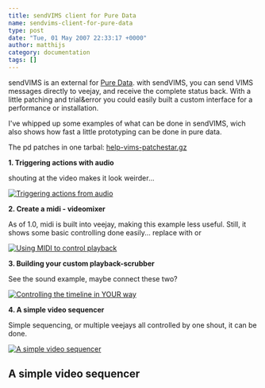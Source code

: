 ```yaml
---
title: sendVIMS client for Pure Data
name: sendvims-client-for-pure-data
type: post
date: "Tue, 01 May 2007 22:33:17 +0000"
author: matthijs
category: documentation
tags: []
---
```

sendVIMS is an external for [Pure Data](http://www.puredata.org). with sendVIMS, you can send VIMS messages directly to veejay, and receive the complete status back. With a little patching and trial&error you could easily built a custom interface for a performance or installation.  

I've whipped up some examples of what can be done in sendVIMS, wich also shows how fast a little prototyping can be done in pure data.  

The pd patches in one tarbal: [help-vims-patchestar.gz](http://www.veejayhq.net/wp-content/uploads/2007/05/help-vims-patchestar.gz "help-vims-patchestar.gz")  

**1. Triggering actions with audio**  

shouting at the video makes it look weirder...  

[![Triggering actions from audio](http://veejayhq.ischen.nl/wp-content/uploads/2007/05/help-vims-audiotrigger-150x150.png)](http://www.veejayhq.net/wp-content/uploads/2007/05/help-vims-audiotrigger.png "Triggering actions from audio")  

**2. Create a midi - videomixer**  

As of 1.0, midi is built into veejay, making this example less useful. Still, it shows some basic controlling done easily... replace <midi> with <joystick> or <extra mice>  

[![Using MIDI to control playback](http://veejayhq.ischen.nl/wp-content/uploads/2007/05/help-vims-midi-150x150.png)](http://www.veejayhq.net/wp-content/uploads/2007/05/help-vims-midi.png "Using MIDI to control playback")  

**3. Building your custom playback-scrubber**  

See the sound example, maybe connect these two?  

[![Controlling the timeline in YOUR way](http://veejayhq.ischen.nl/wp-content/uploads/2007/05/help-vims-scrubbing-150x150.png)](http://www.veejayhq.net/wp-content/uploads/2007/05/help-vims-scrubbing.png "Controlling the timeline in YOUR way")  

**4. A simple video sequencer**  

Simple sequencing, or multiple veejays all controlled by one shout, it can be done.  

[![A simple video sequencer](http://veejayhq.ischen.nl/wp-content/uploads/2007/05/help-vims-sequencer-150x150.png)](http://www.veejayhq.net/wp-content/uploads/2007/05/help-vims-sequencer.png "A simple video sequencer")  


## A simple video sequencer